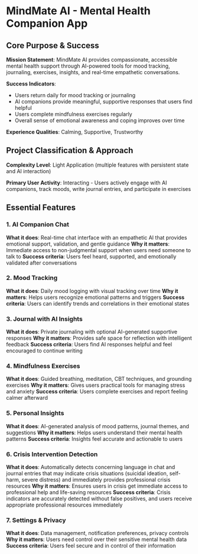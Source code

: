 # MindMate AI - Mental Health Companion App

## Core Purpose & Success

**Mission Statement**: MindMate AI provides compassionate, accessible mental health support through AI-powered tools for mood tracking, journaling, exercises, insights, and real-time empathetic conversations.

**Success Indicators**: 
- Users return daily for mood tracking or journaling
- AI companions provide meaningful, supportive responses that users find helpful
- Users complete mindfulness exercises regularly
- Overall sense of emotional awareness and coping improves over time

**Experience Qualities**: Calming, Supportive, Trustworthy

## Project Classification & Approach

**Complexity Level**: Light Application (multiple features with persistent state and AI interaction)

**Primary User Activity**: Interacting - Users actively engage with AI companions, track moods, write journal entries, and participate in exercises

## Essential Features

### 1. AI Companion Chat
**What it does**: Real-time chat interface with an empathetic AI that provides emotional support, validation, and gentle guidance
**Why it matters**: Immediate access to non-judgmental support when users need someone to talk to
**Success criteria**: Users feel heard, supported, and emotionally validated after conversations

### 2. Mood Tracking
**What it does**: Daily mood logging with visual tracking over time
**Why it matters**: Helps users recognize emotional patterns and triggers
**Success criteria**: Users can identify trends and correlations in their emotional states

### 3. Journal with AI Insights
**What it does**: Private journaling with optional AI-generated supportive responses
**Why it matters**: Provides safe space for reflection with intelligent feedback
**Success criteria**: Users find AI responses helpful and feel encouraged to continue writing

### 4. Mindfulness Exercises
**What it does**: Guided breathing, meditation, CBT techniques, and grounding exercises
**Why it matters**: Gives users practical tools for managing stress and anxiety
**Success criteria**: Users complete exercises and report feeling calmer afterward

### 5. Personal Insights
**What it does**: AI-generated analysis of mood patterns, journal themes, and suggestions
**Why it matters**: Helps users understand their mental health patterns
**Success criteria**: Insights feel accurate and actionable to users

### 6. Crisis Intervention Detection
**What it does**: Automatically detects concerning language in chat and journal entries that may indicate crisis situations (suicidal ideation, self-harm, severe distress) and immediately provides professional crisis resources
**Why it matters**: Ensures users in crisis get immediate access to professional help and life-saving resources
**Success criteria**: Crisis indicators are accurately detected without false positives, and users receive appropriate professional resources immediately

### 7. Settings & Privacy
**What it does**: Data management, notification preferences, privacy controls
**Why it matters**: Users need control over their sensitive mental health data
**Success criteria**: Users feel secure and in control of their information
